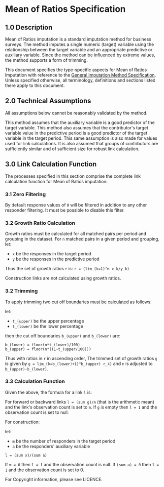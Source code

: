 # Mean of Ratios Specification

## 1.0 Description

Mean of Ratios imputation is a standard imputation method for business
surveys. The method imputes a single numeric (target) variable using the
relationship between the target variable and an appropriate predictive or
auxiliary variable. Since the method can be influenced by extreme values,
the method supports a form of trimming.

This document specifies the type-specific aspects  for Mean of Ratios
Imputation with reference to the
[General Imputation Method Specification](../general/technical_specification.md).
Unless specified otherwise, all terminology, definitions and sections listed
there apply to this document.

## 2.0 Technical Assumptions

All assumptions below cannot be reasonably validated by the method.

This method assumes that the auxiliary variable is a good predictor of the
target variable. This method also assumes that the contributor's target
variable value in the predictive period is a good predictor of the target
variable in the target period. This same assumption is also made for values
used for link calculations. It is also assumed that groups of contributors
are sufficiently similar and of sufficient size for robust link calculation.

## 3.0 Link Calculation Function

The processes specified in this section comprise the complete link
calculation function for Mean of Ratios imputation.

### 3.1 Zero Filtering

By default response values of `0` will be filtered in addition to any other
responder filtering. It must be possible to disable this filter.

### 3.2 Growth Ratio Calculation

Growth ratios must be calculated for all matched pairs per period and
grouping in the dataset. For `n` matched pairs in a given period and
grouping, let:
* `x` be the responses in the target period
* `y` be the responses in the predictive period

Thus the set of growth ratios `r` is:
`r = (lim_(k=1)^n x_k/y_k)`

Construction links are not calculated using growth ratios.

### 3.2 Trimming

To apply trimming two cut off boundaries must be calculated as follows:

let:
* `t_(upper)` be the upper percentage
* `t_(lower)` be the lower percentage

then the cut off boundaries `b_(upper)` and `b_(lower)` are:
```asciimath
b_(lower) = floor(n*t_(lower)/100)
b_(upper) = floor(n*((1-t_(upper/100)))
```

Thus with ratios in `r` in ascending order, The trimmed set of growth ratios
`g` is given by `g = lim_(k=b_(lower)+1)^b_(upper) r_k)` and `n` is adjusted
to `b_(upper)-b_(lower)`.

### 3.3 Calculation Function

Given the above, the formula for a link `l` is:

For forward or backward links `l = (sum g)/n` (that is the
arithmetic mean) and the link's observation count is set to `n`. If `g` is
empty then `l = 1` and the observation count is set to null.

For construction:

let:
* `m` be the number of responders in the target period
* `a` be the responders' auxiliary variable

`l = (sum x)/(sum a)`

If `m = 0` then `l = 1` and the observation count is null. If
`(sum a) = 0` then `l = 1` and the observation count is set to 0.

For Copyright information, please see LICENCE.
